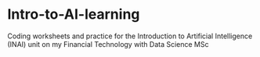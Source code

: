 # Intro-to-AI-learning
Coding worksheets and practice for the Introduction to Artificial Intelligence (INAI) unit on my Financial Technology with Data Science MSc
